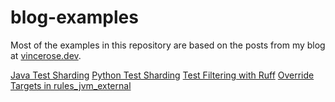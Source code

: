 # blog-examples

Most of the examples in this repository are based on the posts from my blog at [vincerose.dev](https://vincerose.dev).

[Java Test Sharding](./test-shards-java)
[Python Test Sharding](./test-shards-python)
[Test Filtering with Ruff](./test-filtering-ruff)
[Override Targets in rules_jvm_external](./rules-jvm-external-override)
